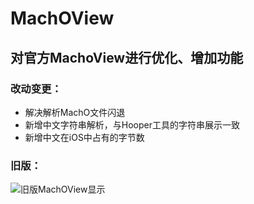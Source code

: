# MachOView

## 对官方MachoView进行优化、增加功能

### 改动变更：
- 解决解析MachO文件闪退
- 新增中文字符串解析，与Hooper工具的字符串展示一致
- 新增中文在iOS中占有的字节数


### 旧版：
![旧版MachOView显示](/Users/qiubai/Desktop/GitHub/旧版MachOView显示.png)
